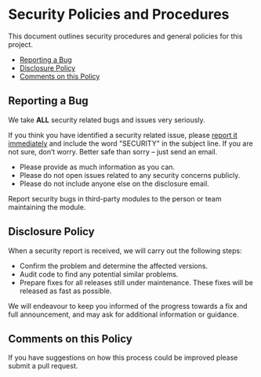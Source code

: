 # Security Policies and Procedures

This document outlines security procedures and general policies for this project.

* [Reporting a Bug](#reporting-a-bug)
* [Disclosure Policy](#disclosure-policy)
* [Comments on this Policy](#comments-on-this-policy)

## Reporting a Bug

We take **ALL** security related bugs and issues very seriously.

If you think you have identified a security related issue, please
[report it immediately](mailto:disclose@wolfsoftware.com) and include
the word "SECURITY" in the subject line. If you are not sure, don’t worry.
Better safe than sorry – just send an email.

* Please provide as much information as you can.
* Please do not open issues related to any security concerns publicly.
* Please do not include anyone else on the disclosure email.

Report security bugs in third-party modules to the person or team maintaining
the module.

## Disclosure Policy

When a security report is received, we will carry out the following steps:

* Confirm the problem and determine the affected versions.
* Audit code to find any potential similar problems.
* Prepare fixes for all releases still under maintenance. These fixes will be
  released as fast as possible.

We will endeavour to keep you informed of the progress towards a fix and full
announcement, and may ask for additional information or guidance.

## Comments on this Policy

If you have suggestions on how this process could be improved please submit a
pull request.
